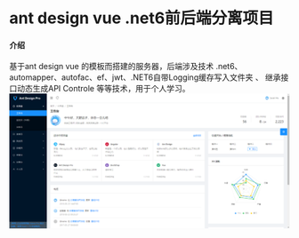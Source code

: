 # ant design vue .net6前后端分离项目

#### 介绍
基于ant design vue 的模板而搭建的服务器，后端涉及技术
.net6、automapper、autofac、ef、jwt、.NET6自带Logging缓存写入文件夹 、 继承接口动态生成API Controle 等等技术，用于个人学习。
![首页展示](image.png)